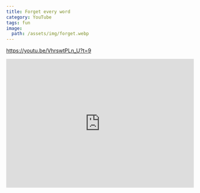 ```yaml
---
title: Forget every word
category: YouTube
tags: fun
image:
  path: /assets/img/forget.webp
---
```


https://youtu.be/VhrswtPLn_U?t=9

<iframe src="https://www.youtube.com/embed/VhrswtPLn_U?start=9&end=31" frameborder="0" allow="accelerometer; autoplay; clipboard-write; encrypted-media; gyroscope; picture-in-picture; web-share" allowfullscreen style="width: 100%; aspect-ratio: 16 / 11"></iframe>
